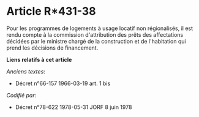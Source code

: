 # Article R*431-38

Pour les programmes de logements à usage locatif non régionalisés, il est rendu compte à la commission d'attribution des
prêts des affectations décidées par le ministre chargé de la construction et de l'habitation qui prend les décisions de
financement.

**Liens relatifs à cet article**

_Anciens textes_:

  - Décret n°66-157 1966-03-19 art. 1 bis

_Codifié par_:

  - Décret n°78-622 1978-05-31 JORF 8 juin 1978

